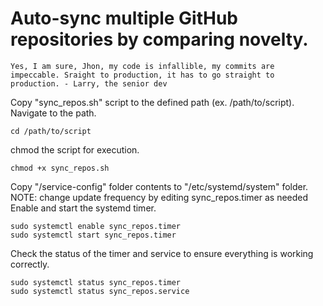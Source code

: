 # Auto-sync multiple GitHub repositories by comparing novelty.
    Yes, I am sure, Jhon, my code is infallible, my commits are impeccable. Sraight to production, it has to go straight to production. - Larry, the senior dev


Copy "sync_repos.sh" script to the defined path (ex. /path/to/script).
Navigate to the path.

```shell
cd /path/to/script
```

chmod the script for execution.

```shell
chmod +x sync_repos.sh
```

Copy "/service-config" folder contents to "/etc/systemd/system" folder.
NOTE: change update frequency by editing sync_repos.timer as needed
Enable and start the systemd timer.

```shell
sudo systemctl enable sync_repos.timer
sudo systemctl start sync_repos.timer
```

Check the status of the timer and service to ensure everything is working correctly.

```shell
sudo systemctl status sync_repos.timer
sudo systemctl status sync_repos.service
```